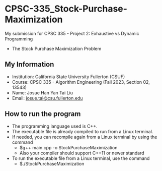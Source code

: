 # CPSC-335_Stock-Purchase-Maximization #

My submission for CPSC 335 - Project 2: Exhaustive vs Dynamic Programming
* The Stock Purchase Maximization Problem

## My Information ##

* Institution: California State University Fullerton (CSUF)
* Course: CPSC 335 - Algorithm Engineering (Fall 2023, Section 02, 13543)
* Name: Josue Han Yan Tai Liu
* Email: josue.tai@csu.fullerton.edu

## How to run the program ##

* The programming language used is C++.
* The executable file is already compiled to run from a Linux terminal.
* If needed, you can recompile again from a Linux terminal by using the command
    - $g++ main.cpp -o StockPurchaseMaximization
    - Also your compiler should support C++11 or newer standard
* To run the executable file from a Linux terminal, use the command
    - $./StockPurchaseMaximization

